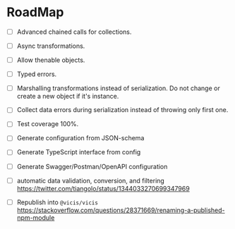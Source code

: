 # RoadMap

-   [ ] Advanced chained calls for collections.

-   [ ] Async transformations.

-   [ ] Allow thenable objects.

-   [ ] Typed errors.

-   [ ] Marshalling transformations instead of serialization. Do not change or create a new object if it's instance.

-   [ ] Collect data errors during serialization instead of throwing only first one.

-   [ ] Test coverage 100%.

-   [ ] Generate configuration from JSON-schema

-   [ ] Generate TypeScript interface from config

-   [ ] Generate Swagger/Postman/OpenAPI configuration

-   [ ] automatic data validation, conversion, and filtering  https://twitter.com/tiangolo/status/1344033270699347969

-   [ ] Republish into `@vicis/vicis` https://stackoverflow.com/questions/28371669/renaming-a-published-npm-module
